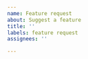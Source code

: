 ```yaml
---
name: Feature request
about: Suggest a feature
title: ''
labels: feature request
assignees: ''

---
```



